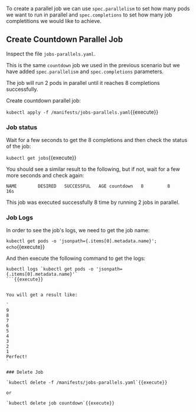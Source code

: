 To create a parallel job we can use `spec.parallelism` to set how many pods we want to run in parallel and `spec.completions` to set how many job completitions we would like to achieve. 

## Create Countdown Parallel Job

Inspect the file `jobs-parallels.yaml`.

This is the same `countdown` job we used in the previous scenario but we have added `spec.parallelism` and `spec.completions` parameters.

The job will run 2 pods in parallel until it reaches 8 completions successfully.

Create countdown parallel job:

`kubectl apply -f /manifests/jobs-parallels.yaml`{{execute}}

### Job status

Wait for a few seconds to get the 8 completions and then check the status of the job:

`kubectl get jobs`{{execute}}

You should see a similar result to the following, but if not, wait for a few more seconds and check again:

`
NAME        DESIRED   SUCCESSFUL   AGE
countdown   8         8            16s
`

This job was executed successfully 8 time by running 2 jobs in parallel.

### Job Logs

In order to see the job's logs, we need to get the job name:

`kubectl get pods -o 'jsonpath={.items[0].metadata.name}'; echo`{{execute}}

And then execute the following command to get the logs:

```
kubectl logs `kubectl get pods -o 'jsonpath={.items[0].metadata.name}'`
```{{execute}}


You will get a result like:

`
9
8
7
6
5
4
3
2
1
Perfect!
`

### Delete Job

`kubectl delete -f /manifests/jobs-parallels.yaml`{{execute}}

or 

`kubectl delete job countdown`{{execute}}

